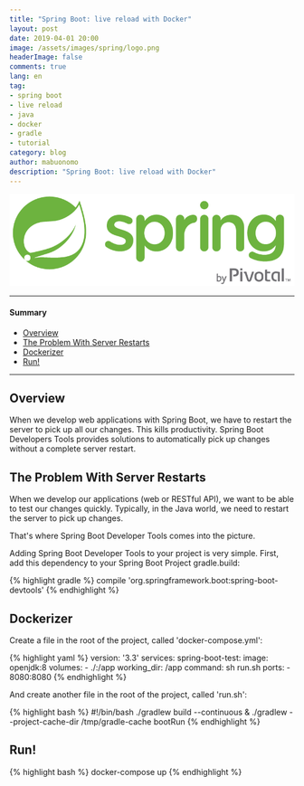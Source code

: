 ```yaml
---
title: "Spring Boot: live reload with Docker"
layout: post
date: 2019-04-01 20:00
image: /assets/images/spring/logo.png
headerImage: false
comments: true
lang: en
tag:
- spring boot
- live reload
- java
- docker
- gradle
- tutorial
category: blog
author: mabuonomo
description: "Spring Boot: live reload with Docker"
---
```


<img src="/assets/images/spring/logo.png" />

---

#### Summary
- [Overview](#overview)
- [The Problem With Server Restarts](#the-problem-with-server-restarts)
- [Dockerizer](#dockerizer)
- [Run!](#run)

---

## Overview

When we develop web applications with Spring Boot, we have to restart the server to pick up all our changes. This kills productivity. Spring Boot Developers Tools provides solutions to automatically pick up changes without a complete server restart. 


## The Problem With Server Restarts

When we develop our applications (web or RESTful API), we want to be able to test our changes quickly.
Typically, in the Java world, we need to restart the server to pick up changes.

That's where Spring Boot Developer Tools comes into the picture.

Adding Spring Boot Developer Tools to your project is very simple. First, add this dependency to your Spring Boot Project gradle.build:

{% highlight gradle %}
compile 'org.springframework.boot:spring-boot-devtools'
{% endhighlight %}

## Dockerizer
Create a file in the root of the project, called 'docker-compose.yml':

{% highlight yaml %}
version: '3.3'
services:
  spring-boot-test:
    image: openjdk:8
    volumes:
      - ./:/app
    working_dir: /app
    command: sh run.sh
    ports:
      - 8080:8080
{% endhighlight %}

And create another file in the root of the project, called 'run.sh':

{% highlight bash %}
#!/bin/bash
./gradlew build --continuous & 
./gradlew --project-cache-dir /tmp/gradle-cache bootRun
{% endhighlight %}

## Run!
{% highlight bash %}
docker-compose up
{% endhighlight %}